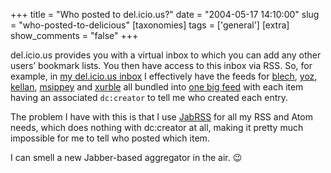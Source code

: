 +++
title = "Who posted to del.icio.us?"
date = "2004-05-17 14:10:00"
slug = "who-posted-to-delicious"
[taxonomies]
tags = ['general']
[extra]
show_comments = "false"
+++

del.icio.us provides you with a virtual inbox to which you can add any other users’ bookmark lists. You then have access to this inbox via RSS. So, for example, in [my del.icio.us inbox](http://del.icio.us/inbox/pip/) I effectively have the feeds for [blech](http://del.icio.us/blech), [yoz](http://del.icio.us/yoz), [kellan](http://del.icio.us/kellan), [msippey](http://del.icio.us/msippey) and [xurble](http://del.icio.us/xurble) all bundled into [one big feed](http://del.icio.us/inbox/rss/pip) with each item having an associated `dc:creator` to tell me who created each entry.

The problem I have with this is that I use [JabRSS](http://cmeerw.org/dev/node/view/7) for all my RSS and Atom needs, which does nothing with dc:creator at all, making it pretty much impossible for me to tell who posted which item.

I can smell a new Jabber-based aggregator in the air. 😉
